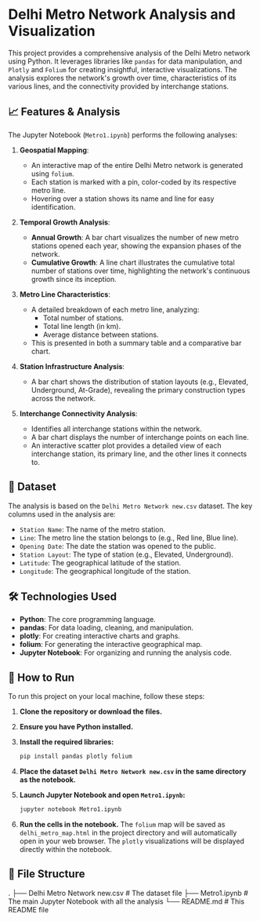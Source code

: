 # Delhi Metro Network Analysis and Visualization

This project provides a comprehensive analysis of the Delhi Metro network using Python. It leverages libraries like `pandas` for data manipulation, and `Plotly` and `Folium` for creating insightful, interactive visualizations. The analysis explores the network's growth over time, characteristics of its various lines, and the connectivity provided by interchange stations.

## 📈 Features & Analysis

The Jupyter Notebook (`Metro1.ipynb`) performs the following analyses:

1.  **Geospatial Mapping**:
    * An interactive map of the entire Delhi Metro network is generated using `folium`.
    * Each station is marked with a pin, color-coded by its respective metro line.
    * Hovering over a station shows its name and line for easy identification.

2.  **Temporal Growth Analysis**:
    * **Annual Growth**: A bar chart visualizes the number of new metro stations opened each year, showing the expansion phases of the network.
    * **Cumulative Growth**: A line chart illustrates the cumulative total number of stations over time, highlighting the network's continuous growth since its inception.

3.  **Metro Line Characteristics**:
    * A detailed breakdown of each metro line, analyzing:
        * Total number of stations.
        * Total line length (in km).
        * Average distance between stations.
    * This is presented in both a summary table and a comparative bar chart.

4.  **Station Infrastructure Analysis**:
    * A bar chart shows the distribution of station layouts (e.g., Elevated, Underground, At-Grade), revealing the primary construction types across the network.

5.  **Interchange Connectivity Analysis**:
    * Identifies all interchange stations within the network.
    * A bar chart displays the number of interchange points on each line.
    * An interactive scatter plot provides a detailed view of each interchange station, its primary line, and the other lines it connects to.

## 📂 Dataset

The analysis is based on the `Delhi Metro Network new.csv` dataset. The key columns used in the analysis are:
* `Station Name`: The name of the metro station.
* `Line`: The metro line the station belongs to (e.g., Red line, Blue line).
* `Opening Date`: The date the station was opened to the public.
* `Station Layout`: The type of station (e.g., Elevated, Underground).
* `Latitude`: The geographical latitude of the station.
* `Longitude`: The geographical longitude of the station.

## 🛠️ Technologies Used

* **Python**: The core programming language.
* **pandas**: For data loading, cleaning, and manipulation.
* **plotly**: For creating interactive charts and graphs.
* **folium**: For generating the interactive geographical map.
* **Jupyter Notebook**: For organizing and running the analysis code.

## 🚀 How to Run

To run this project on your local machine, follow these steps:

1.  **Clone the repository or download the files.**

2.  **Ensure you have Python installed.**

3.  **Install the required libraries:**
    ```bash
    pip install pandas plotly folium
    ```

4.  **Place the dataset `Delhi Metro Network new.csv` in the same directory as the notebook.**

5.  **Launch Jupyter Notebook and open `Metro1.ipynb`:**
    ```bash
    jupyter notebook Metro1.ipynb
    ```

6.  **Run the cells in the notebook.** The `folium` map will be saved as `delhi_metro_map.html` in the project directory and will automatically open in your web browser. The `plotly` visualizations will be displayed directly within the notebook.

## 📁 File Structure
.
├── Delhi Metro Network new.csv   # The dataset file
├── Metro1.ipynb                  # The main Jupyter Notebook with all the analysis
└── README.md                     # This README file
